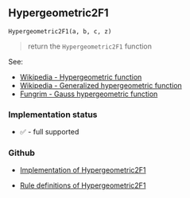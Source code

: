 ## Hypergeometric2F1

```
Hypergeometric2F1(a, b, c, z)
```

> return the `Hypergeometric2F1` function

See:
* [Wikipedia - Hypergeometric function](https://en.wikipedia.org/wiki/Hypergeometric_function)
* [Wikipedia - Generalized hypergeometric function](https://en.wikipedia.org/wiki/Generalized_hypergeometric_function)
* [Fungrim - Gauss hypergeometric function](http://fungrim.org/topic/Gauss_hypergeometric_function/)







### Implementation status

* &#x2705; - full supported

### Github

* [Implementation of Hypergeometric2F1](https://github.com/axkr/symja_android_library/blob/master/symja_android_library/matheclipse-core/src/main/java/org/matheclipse/core/builtin/HypergeometricFunctions.java#L938) 

* [Rule definitions of Hypergeometric2F1](https://github.com/axkr/symja_android_library/blob/master/symja_android_library/rules/Hypergeometric2F1Rules.m) 
